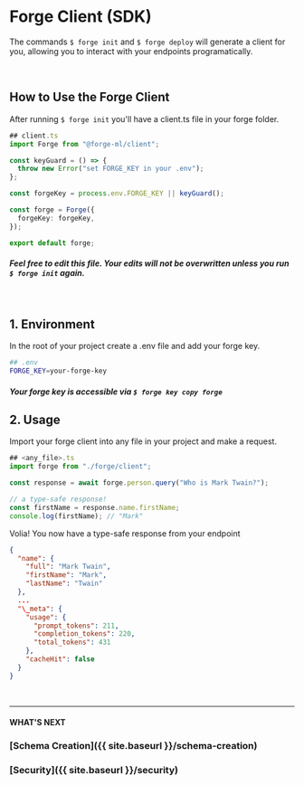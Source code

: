 # Forge Client (SDK)

The commands `$ forge init` and `$ forge deploy` will generate a client for you, allowing you to interact with your endpoints programatically.

<br>

## How to Use the Forge Client

After running `$ forge init` you'll have a client.ts file in your forge folder.

```ts
## client.ts
import Forge from "@forge-ml/client";

const keyGuard = () => {
  throw new Error("set FORGE_KEY in your .env");
};

const forgeKey = process.env.FORGE_KEY || keyGuard();

const forge = Forge({
  forgeKey: forgeKey,
});

export default forge;
```

##### Feel free to edit this file. Your edits will not be overwritten unless you run `$ forge init` again.

<br>

## 1. Environment

In the root of your project create a .env file and add your forge key.

```sh
## .env
FORGE_KEY=your-forge-key
```

##### Your forge key is accessible via `$ forge key copy forge`

## 2. Usage

Import your forge client into any file in your project and make a request.

```ts
## <any_file>.ts
import forge from "./forge/client";

const response = await forge.person.query("Who is Mark Twain?");

// a type-safe response!
const firstName = response.name.firstName;
console.log(firstName); // "Mark"
```

Volia! You now have a type-safe response from your endpoint

```json
{
  "name": {
    "full": "Mark Twain",
    "firstName": "Mark",
    "lastName": "Twain"
  },
  ...
  "\_meta": {
    "usage": {
      "prompt_tokens": 211,
      "completion_tokens": 220,
      "total_tokens": 431
    },
    "cacheHit": false
  }
}
```

<br>

---

#### WHAT'S NEXT

### [Schema Creation]({{ site.baseurl }}/schema-creation)

### [Security]({{ site.baseurl }}/security)

<br>
